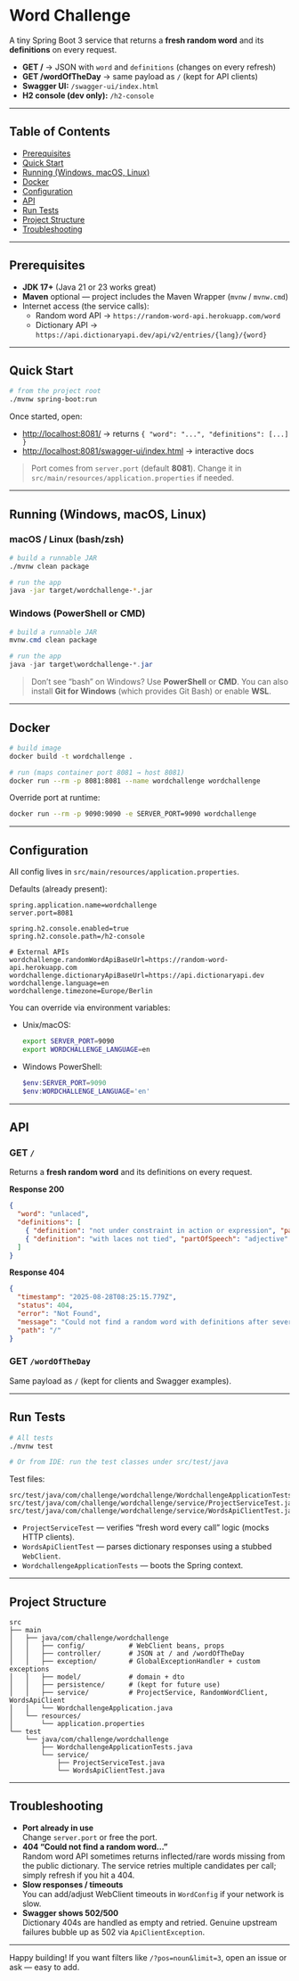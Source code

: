 # Word Challenge

A tiny Spring Boot 3 service that returns a **fresh random word** and its **definitions** on every request.

- **GET /** → JSON with `word` and `definitions` (changes on every refresh)
- **GET /wordOfTheDay** → same payload as `/` (kept for API clients)
- **Swagger UI:** `/swagger-ui/index.html`
- **H2 console (dev only):** `/h2-console`


---

## Table of Contents

- [Prerequisites](#prerequisites)
- [Quick Start](#quick-start)
- [Running (Windows, macOS, Linux)](#running-windows-macos-linux)
- [Docker](#docker)
- [Configuration](#configuration)
- [API](#api)
- [Run Tests](#run-tests)
- [Project Structure](#project-structure)
- [Troubleshooting](#troubleshooting)

---

## Prerequisites

- **JDK 17+** (Java 21 or 23 works great)
- **Maven** optional — project includes the Maven Wrapper (`mvnw` / `mvnw.cmd`)
- Internet access (the service calls):
  - Random word API → `https://random-word-api.herokuapp.com/word`
  - Dictionary API → `https://api.dictionaryapi.dev/api/v2/entries/{lang}/{word}`

---

## Quick Start

```bash
# from the project root
./mvnw spring-boot:run
```

Once started, open:

- <http://localhost:8081/> → returns `{ "word": "...", "definitions": [...] }`
- <http://localhost:8081/swagger-ui/index.html> → interactive docs

> Port comes from `server.port` (default **8081**). Change it in
> `src/main/resources/application.properties` if needed.

---

## Running (Windows, macOS, Linux)

### macOS / Linux (bash/zsh)

```bash
# build a runnable JAR
./mvnw clean package

# run the app
java -jar target/wordchallenge-*.jar
```

### Windows (PowerShell or CMD)

```powershell
# build a runnable JAR
mvnw.cmd clean package

# run the app
java -jar target\wordchallenge-*.jar
```

> Don’t see “bash” on Windows? Use **PowerShell** or **CMD**.
> You can also install **Git for Windows** (which provides Git Bash) or enable **WSL**.

---

## Docker

```bash
# build image
docker build -t wordchallenge .

# run (maps container port 8081 → host 8081)
docker run --rm -p 8081:8081 --name wordchallenge wordchallenge
```

Override port at runtime:

```bash
docker run --rm -p 9090:9090 -e SERVER_PORT=9090 wordchallenge
```

---

## Configuration

All config lives in `src/main/resources/application.properties`.

Defaults (already present):

```properties
spring.application.name=wordchallenge
server.port=8081

spring.h2.console.enabled=true
spring.h2.console.path=/h2-console

# External APIs
wordchallenge.randomWordApiBaseUrl=https://random-word-api.herokuapp.com
wordchallenge.dictionaryApiBaseUrl=https://api.dictionaryapi.dev
wordchallenge.language=en
wordchallenge.timezone=Europe/Berlin
```

You can override via environment variables:

- Unix/macOS:
  ```bash
  export SERVER_PORT=9090
  export WORDCHALLENGE_LANGUAGE=en
  ```
- Windows PowerShell:
  ```powershell
  $env:SERVER_PORT=9090
  $env:WORDCHALLENGE_LANGUAGE='en'
  ```

---

## API

### GET `/`

Returns a **fresh random word** and its definitions on every request.

**Response 200**
```json
{
  "word": "unlaced",
  "definitions": [
    { "definition": "not under constraint in action or expression", "partOfSpeech": "adjective" },
    { "definition": "with laces not tied", "partOfSpeech": "adjective" }
  ]
}
```

**Response 404**
```json
{
  "timestamp": "2025-08-28T08:25:15.779Z",
  "status": 404,
  "error": "Not Found",
  "message": "Could not find a random word with definitions after several attempts.",
  "path": "/"
}
```

### GET `/wordOfTheDay`

Same payload as `/` (kept for clients and Swagger examples).

---

## Run Tests

```bash
# All tests
./mvnw test

# Or from IDE: run the test classes under src/test/java
```

Test files:

```
src/test/java/com/challenge/wordchallenge/WordchallengeApplicationTests.java
src/test/java/com/challenge/wordchallenge/service/ProjectServiceTest.java
src/test/java/com/challenge/wordchallenge/service/WordsApiClientTest.java
```

- `ProjectServiceTest` — verifies “fresh word every call” logic (mocks HTTP clients).
- `WordsApiClientTest` — parses dictionary responses using a stubbed `WebClient`.
- `WordchallengeApplicationTests` — boots the Spring context.

---

## Project Structure

```
src
├── main
│   ├── java/com/challenge/wordchallenge
│   │   ├── config/           # WebClient beans, props
│   │   ├── controller/       # JSON at / and /wordOfTheDay
│   │   ├── exception/        # GlobalExceptionHandler + custom exceptions
│   │   ├── model/            # domain + dto
│   │   ├── persistence/      # (kept for future use)
│   │   ├── service/          # ProjectService, RandomWordClient, WordsApiClient
│   │   └── WordchallengeApplication.java
│   └── resources/
│       └── application.properties
└── test
    └── java/com/challenge/wordchallenge
        ├── WordchallengeApplicationTests.java
        └── service/
            ├── ProjectServiceTest.java
            └── WordsApiClientTest.java
```

---

## Troubleshooting

- **Port already in use**  
  Change `server.port` or free the port.
- **404 “Could not find a random word…”**  
  Random word API sometimes returns inflected/rare words missing from the public dictionary.
  The service retries multiple candidates per call; simply refresh if you hit a 404.
- **Slow responses / timeouts**  
  You can add/adjust WebClient timeouts in `WordConfig` if your network is slow.
- **Swagger shows 502/500**  
  Dictionary 404s are handled as empty and retried. Genuine upstream failures bubble up as 502 via `ApiClientException`.

---

Happy building! If you want filters like `/?pos=noun&limit=3`, open an issue or ask — easy to add.
